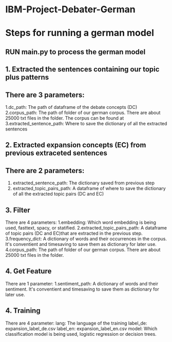 # IBM-Project-Debater-German

# Steps for running a german model
RUN main.py to process the german model
---------------------------------------
## 1. Extracted the sentences containing our topic plus patterns
There are 3 parameters:
---------------------------------------
1.dc_path: The path of dataframe of the debate concepts (DC)
2.corpus_path: The path of folder of our german corpus. There are about 25000 txt files in the folder. The corpus can be found at 
3.extracted_sentence_path: Where to save the dictionary of all the extracted sentences
## 2. Extracted expansion concepts (EC) from previous extraceted sentences
There are 2 parameters:
---------------------------------------
1. extracted_sentence_path: The dictionary saved from previous step
2. extracted_topic_pairs_path: A dataframe of where to save the dictionary of all the extracted topic pairs (DC and EC)
## 3. Filter
There are 4 parameters:
1.embedding: Which word embedding is being used, fasttext, spacy, or statified. 
2.extracted_topic_pairs_path: A dataframe of topic pairs (DC and EC)that are extracted in the previous step.
3.frequency_dict: A dictionary of words and their occurrences in the corpus. It's conventient and timesaving to save them as dictionary for later use.
4.corpus_path: The path of folder of our german corpus. There are about 25000 txt files in the folder.
## 4. Get Feature
There are 1 parameter:
1.sentiment_path: A dictionary of words and their sentiment. It's conventient and timesaving to save them as dictionary for later use.
## 4. Training
There are 4 parameter:
lang: The language of the training
label_de: expansion_label_de.csv
label_en: expansion_label_en.csv
model: Which classification model is being used, logistic regression or decision trees.
